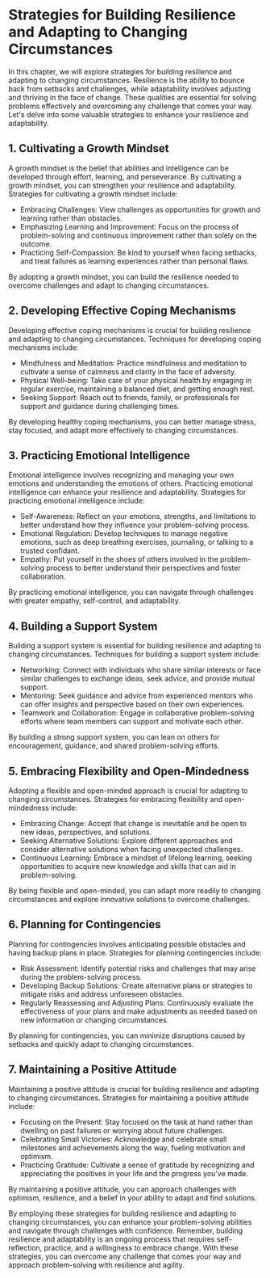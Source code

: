 Strategies for Building Resilience and Adapting to Changing Circumstances
==================================================================================

In this chapter, we will explore strategies for building resilience and adapting to changing circumstances. Resilience is the ability to bounce back from setbacks and challenges, while adaptability involves adjusting and thriving in the face of change. These qualities are essential for solving problems effectively and overcoming any challenge that comes your way. Let's delve into some valuable strategies to enhance your resilience and adaptability.

**1. Cultivating a Growth Mindset**
-----------------------------------

A growth mindset is the belief that abilities and intelligence can be developed through effort, learning, and perseverance. By cultivating a growth mindset, you can strengthen your resilience and adaptability. Strategies for cultivating a growth mindset include:

* Embracing Challenges: View challenges as opportunities for growth and learning rather than obstacles.
* Emphasizing Learning and Improvement: Focus on the process of problem-solving and continuous improvement rather than solely on the outcome.
* Practicing Self-Compassion: Be kind to yourself when facing setbacks, and treat failures as learning experiences rather than personal flaws.

By adopting a growth mindset, you can build the resilience needed to overcome challenges and adapt to changing circumstances.

**2. Developing Effective Coping Mechanisms**
---------------------------------------------

Developing effective coping mechanisms is crucial for building resilience and adapting to changing circumstances. Techniques for developing coping mechanisms include:

* Mindfulness and Meditation: Practice mindfulness and meditation to cultivate a sense of calmness and clarity in the face of adversity.
* Physical Well-being: Take care of your physical health by engaging in regular exercise, maintaining a balanced diet, and getting enough rest.
* Seeking Support: Reach out to friends, family, or professionals for support and guidance during challenging times.

By developing healthy coping mechanisms, you can better manage stress, stay focused, and adapt more effectively to changing circumstances.

**3. Practicing Emotional Intelligence**
----------------------------------------

Emotional intelligence involves recognizing and managing your own emotions and understanding the emotions of others. Practicing emotional intelligence can enhance your resilience and adaptability. Strategies for practicing emotional intelligence include:

* Self-Awareness: Reflect on your emotions, strengths, and limitations to better understand how they influence your problem-solving process.
* Emotional Regulation: Develop techniques to manage negative emotions, such as deep breathing exercises, journaling, or talking to a trusted confidant.
* Empathy: Put yourself in the shoes of others involved in the problem-solving process to better understand their perspectives and foster collaboration.

By practicing emotional intelligence, you can navigate through challenges with greater empathy, self-control, and adaptability.

**4. Building a Support System**
--------------------------------

Building a support system is essential for building resilience and adapting to changing circumstances. Techniques for building a support system include:

* Networking: Connect with individuals who share similar interests or face similar challenges to exchange ideas, seek advice, and provide mutual support.
* Mentoring: Seek guidance and advice from experienced mentors who can offer insights and perspective based on their own experiences.
* Teamwork and Collaboration: Engage in collaborative problem-solving efforts where team members can support and motivate each other.

By building a strong support system, you can lean on others for encouragement, guidance, and shared problem-solving efforts.

**5. Embracing Flexibility and Open-Mindedness**
------------------------------------------------

Adopting a flexible and open-minded approach is crucial for adapting to changing circumstances. Strategies for embracing flexibility and open-mindedness include:

* Embracing Change: Accept that change is inevitable and be open to new ideas, perspectives, and solutions.
* Seeking Alternative Solutions: Explore different approaches and consider alternative solutions when facing unexpected challenges.
* Continuous Learning: Embrace a mindset of lifelong learning, seeking opportunities to acquire new knowledge and skills that can aid in problem-solving.

By being flexible and open-minded, you can adapt more readily to changing circumstances and explore innovative solutions to overcome challenges.

**6. Planning for Contingencies**
---------------------------------

Planning for contingencies involves anticipating possible obstacles and having backup plans in place. Strategies for planning contingencies include:

* Risk Assessment: Identify potential risks and challenges that may arise during the problem-solving process.
* Developing Backup Solutions: Create alternative plans or strategies to mitigate risks and address unforeseen obstacles.
* Regularly Reassessing and Adjusting Plans: Continuously evaluate the effectiveness of your plans and make adjustments as needed based on new information or changing circumstances.

By planning for contingencies, you can minimize disruptions caused by setbacks and quickly adapt to changing circumstances.

**7. Maintaining a Positive Attitude**
--------------------------------------

Maintaining a positive attitude is crucial for building resilience and adapting to changing circumstances. Strategies for maintaining a positive attitude include:

* Focusing on the Present: Stay focused on the task at hand rather than dwelling on past failures or worrying about future challenges.
* Celebrating Small Victories: Acknowledge and celebrate small milestones and achievements along the way, fueling motivation and optimism.
* Practicing Gratitude: Cultivate a sense of gratitude by recognizing and appreciating the positives in your life and the progress you've made.

By maintaining a positive attitude, you can approach challenges with optimism, resilience, and a belief in your ability to adapt and find solutions.

By employing these strategies for building resilience and adapting to changing circumstances, you can enhance your problem-solving abilities and navigate through challenges with confidence. Remember, building resilience and adaptability is an ongoing process that requires self-reflection, practice, and a willingness to embrace change. With these strategies, you can overcome any challenge that comes your way and approach problem-solving with resilience and agility.
